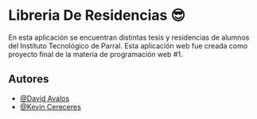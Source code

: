 
# Libreria De Residencias 😎

En esta aplicación se encuentran distintas tesis y residencias de alumnos del Instituto Tecnológico de Parral.
Esta aplicación web fue creada como proyecto final de la materia de programación web #1.


## Autores

- [@David Avalos](https://github.com/DAvalos36)
- [@Kevin Cereceres](https://github.com/KevinCereceres)

